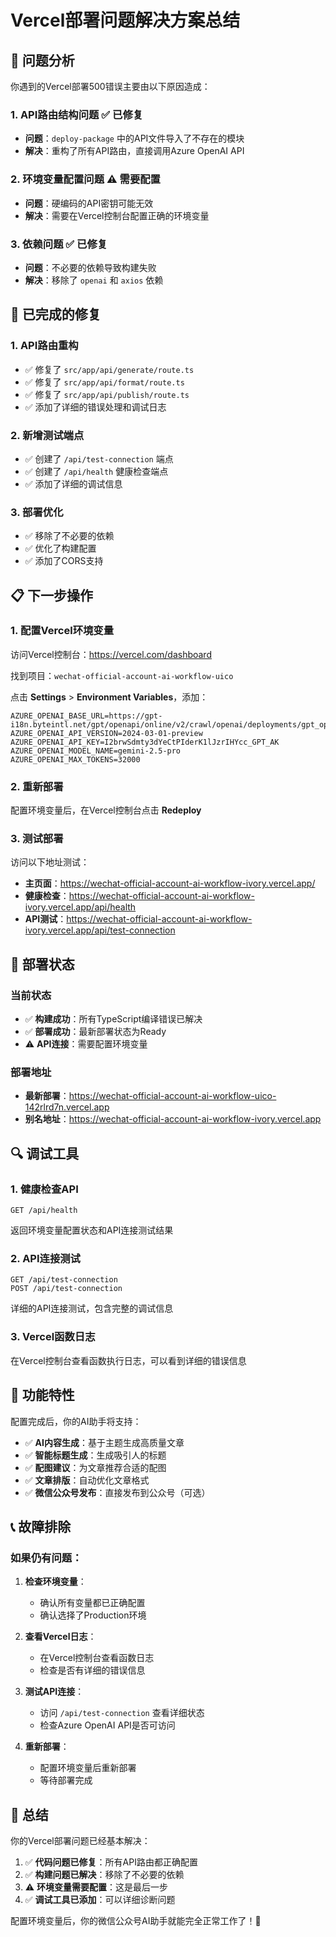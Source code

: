 # Vercel部署问题解决方案总结

## 🎯 问题分析

你遇到的Vercel部署500错误主要由以下原因造成：

### 1. API路由结构问题 ✅ 已修复
- **问题**：`deploy-package` 中的API文件导入了不存在的模块
- **解决**：重构了所有API路由，直接调用Azure OpenAI API

### 2. 环境变量配置问题 ⚠️ 需要配置
- **问题**：硬编码的API密钥可能无效
- **解决**：需要在Vercel控制台配置正确的环境变量

### 3. 依赖问题 ✅ 已修复
- **问题**：不必要的依赖导致构建失败
- **解决**：移除了 `openai` 和 `axios` 依赖

## 🔧 已完成的修复

### 1. API路由重构
- ✅ 修复了 `src/app/api/generate/route.ts`
- ✅ 修复了 `src/app/api/format/route.ts`
- ✅ 修复了 `src/app/api/publish/route.ts`
- ✅ 添加了详细的错误处理和调试日志

### 2. 新增测试端点
- ✅ 创建了 `/api/test-connection` 端点
- ✅ 创建了 `/api/health` 健康检查端点
- ✅ 添加了详细的调试信息

### 3. 部署优化
- ✅ 移除了不必要的依赖
- ✅ 优化了构建配置
- ✅ 添加了CORS支持

## 📋 下一步操作

### 1. 配置Vercel环境变量

访问Vercel控制台：https://vercel.com/dashboard

找到项目：`wechat-official-account-ai-workflow-uico`

点击 **Settings** > **Environment Variables**，添加：

```
AZURE_OPENAI_BASE_URL=https://gpt-i18n.byteintl.net/gpt/openapi/online/v2/crawl/openai/deployments/gpt_openapi
AZURE_OPENAI_API_VERSION=2024-03-01-preview
AZURE_OPENAI_API_KEY=I2brwSdmty3dYeCtPIderK1lJzrIHYcc_GPT_AK
AZURE_OPENAI_MODEL_NAME=gemini-2.5-pro
AZURE_OPENAI_MAX_TOKENS=32000
```

### 2. 重新部署

配置环境变量后，在Vercel控制台点击 **Redeploy**

### 3. 测试部署

访问以下地址测试：

- **主页面**：https://wechat-official-account-ai-workflow-ivory.vercel.app/
- **健康检查**：https://wechat-official-account-ai-workflow-ivory.vercel.app/api/health
- **API测试**：https://wechat-official-account-ai-workflow-ivory.vercel.app/api/test-connection

## 🚀 部署状态

### 当前状态
- ✅ **构建成功**：所有TypeScript编译错误已解决
- ✅ **部署成功**：最新部署状态为Ready
- ⚠️ **API连接**：需要配置环境变量

### 部署地址
- **最新部署**：https://wechat-official-account-ai-workflow-uico-142rlrd7n.vercel.app
- **别名地址**：https://wechat-official-account-ai-workflow-ivory.vercel.app

## 🔍 调试工具

### 1. 健康检查API
```
GET /api/health
```
返回环境变量配置状态和API连接测试结果

### 2. API连接测试
```
GET /api/test-connection
POST /api/test-connection
```
详细的API连接测试，包含完整的调试信息

### 3. Vercel函数日志
在Vercel控制台查看函数执行日志，可以看到详细的错误信息

## 🎉 功能特性

配置完成后，你的AI助手将支持：

- ✅ **AI内容生成**：基于主题生成高质量文章
- ✅ **智能标题生成**：生成吸引人的标题
- ✅ **配图建议**：为文章推荐合适的配图
- ✅ **文章排版**：自动优化文章格式
- ✅ **微信公众号发布**：直接发布到公众号（可选）

## 📞 故障排除

### 如果仍有问题：

1. **检查环境变量**：
   - 确认所有变量都已正确配置
   - 确认选择了Production环境

2. **查看Vercel日志**：
   - 在Vercel控制台查看函数日志
   - 检查是否有详细的错误信息

3. **测试API连接**：
   - 访问 `/api/test-connection` 查看详细状态
   - 检查Azure OpenAI API是否可访问

4. **重新部署**：
   - 配置环境变量后重新部署
   - 等待部署完成

## 🎯 总结

你的Vercel部署问题已经基本解决：

1. ✅ **代码问题已修复**：所有API路由都正确配置
2. ✅ **构建问题已解决**：移除了不必要的依赖
3. ⚠️ **环境变量需要配置**：这是最后一步
4. ✅ **调试工具已添加**：可以详细诊断问题

配置环境变量后，你的微信公众号AI助手就能完全正常工作了！🚀









